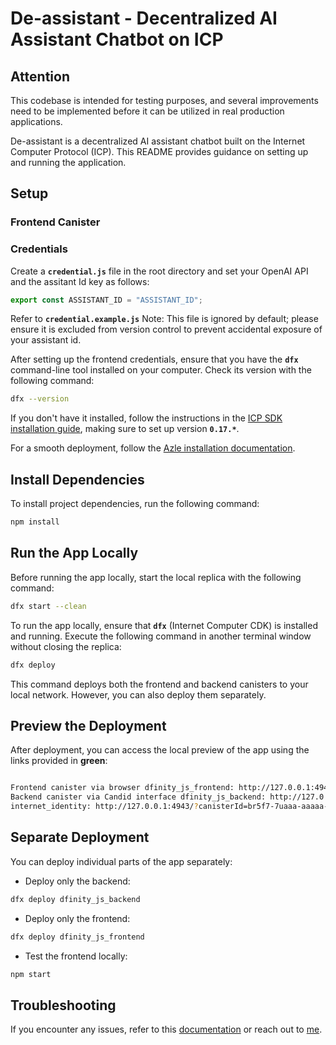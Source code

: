 # **De-assistant - Decentralized AI Assistant Chatbot on ICP**

## **Attention**

This codebase is intended for testing purposes, and several improvements need to be implemented before it can be utilized in real production applications.

De-assistant is a decentralized AI assistant chatbot built on the Internet Computer Protocol (ICP). This README provides guidance on setting up and running the application.

## **Setup**

### **Frontend Canister**

### Credentials

Create a **`credential.js`** file in the root directory and set your OpenAI API and the assitant Id key as follows:

```javascript
export const ASSISTANT_ID = "ASSISTANT_ID";
```

Refer to **`credential.example.js`**
Note: This file is ignored by default; please ensure it is excluded from version control to prevent accidental exposure of your assistant id.

After setting up the frontend credentials, ensure that you have the **`dfx`** command-line tool installed on your computer. Check its version with the following command:

```bash
dfx --version
```

If you don't have it installed, follow the instructions in the [ICP SDK installation guide](https://internetcomputer.org/docs/current/developer-docs/setup/install#installing-the-ic-sdk-1), making sure to set up version **`0.17.*`**.

For a smooth deployment, follow the [Azle installation documentation](https://demergent-labs.github.io/azle/installation.html#build-dependencies).

## **Install Dependencies**

To install project dependencies, run the following command:

```bash
npm install
```

## **Run the App Locally**

Before running the app locally, start the local replica with the following command:

```bash
dfx start --clean

```

To run the app locally, ensure that **`dfx`** (Internet Computer CDK) is installed and running. Execute the following command in another terminal window without closing the replica:

```bash
dfx deploy

```

This command deploys both the frontend and backend canisters to your local network. However, you can also deploy them separately.

## **Preview the Deployment**

After deployment, you can access the local preview of the app using the links provided in **green**:

```bash

Frontend canister via browser dfinity_js_frontend: http://127.0.0.1:4943/?canisterId=bd3sg-teaaa-aaaaa-qaaba-cai
Backend canister via Candid interface dfinity_js_backend: http://127.0.0.1:4943/?canisterId=br5f7-7uaaa-aaaaa-qaaca-cai&id=bkyz2-fmaaa-aaaaa-qaaaq-cai
internet_identity: http://127.0.0.1:4943/?canisterId=br5f7-7uaaa-aaaaa-qaaca-cai&id=be2us-64aaa-aaaaa-qaabq-cai

```

## **Separate Deployment**

You can deploy individual parts of the app separately:

- Deploy only the backend:

```bash
dfx deploy dfinity_js_backend

```

- Deploy only the frontend:

```bash
dfx deploy dfinity_js_frontend

```

- Test the frontend locally:

```bash
npm start

```

## **Troubleshooting**

If you encounter any issues, refer to this [documentation](https://demergent-labs.github.io/azle/deployment.html#common-deployment-issues) or reach out to [me](https://github.com/Jonath-z).
